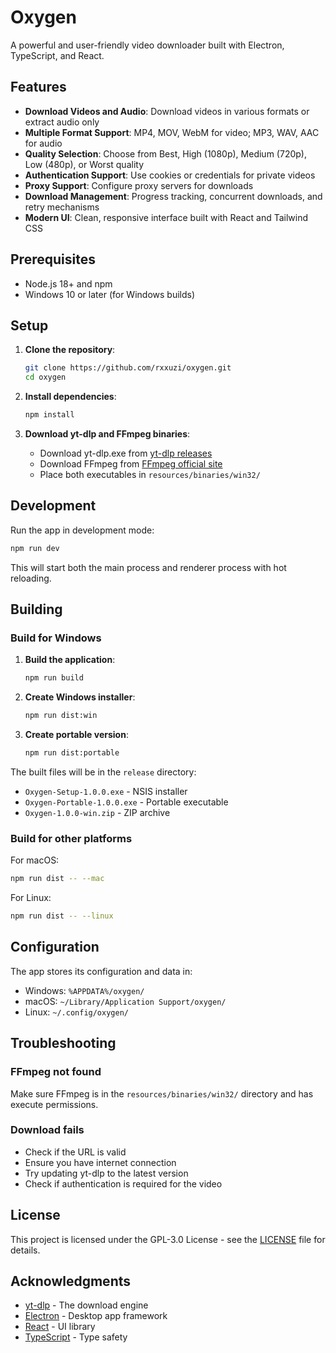 # Oxygen

A powerful and user-friendly video downloader built with Electron, TypeScript, and React.

## Features

- **Download Videos and Audio**: Download videos in various formats or extract audio only
- **Multiple Format Support**: MP4, MOV, WebM for video; MP3, WAV, AAC for audio
- **Quality Selection**: Choose from Best, High (1080p), Medium (720p), Low (480p), or Worst quality
- **Authentication Support**: Use cookies or credentials for private videos
- **Proxy Support**: Configure proxy servers for downloads
- **Download Management**: Progress tracking, concurrent downloads, and retry mechanisms
- **Modern UI**: Clean, responsive interface built with React and Tailwind CSS

## Prerequisites

- Node.js 18+ and npm
- Windows 10 or later (for Windows builds)

## Setup

1. **Clone the repository**:
   ```bash
   git clone https://github.com/rxxuzi/oxygen.git
   cd oxygen
   ```

2. **Install dependencies**:
   ```bash
   npm install
   ```

3. **Download yt-dlp and FFmpeg binaries**:
   - Download yt-dlp.exe from [yt-dlp releases](https://github.com/yt-dlp/yt-dlp/releases)
   - Download FFmpeg from [FFmpeg official site](https://ffmpeg.org/download.html)
   - Place both executables in `resources/binaries/win32/`

## Development

Run the app in development mode:

```bash
npm run dev
```

This will start both the main process and renderer process with hot reloading.

## Building

### Build for Windows

1. **Build the application**:
   ```bash
   npm run build
   ```

2. **Create Windows installer**:
   ```bash
   npm run dist:win
   ```

3. **Create portable version**:
   ```bash
   npm run dist:portable
   ```

The built files will be in the `release` directory:
- `Oxygen-Setup-1.0.0.exe` - NSIS installer
- `Oxygen-Portable-1.0.0.exe` - Portable executable
- `Oxygen-1.0.0-win.zip` - ZIP archive

### Build for other platforms

For macOS:
```bash
npm run dist -- --mac
```

For Linux:
```bash
npm run dist -- --linux
```

## Configuration

The app stores its configuration and data in:
- Windows: `%APPDATA%/oxygen/`
- macOS: `~/Library/Application Support/oxygen/`
- Linux: `~/.config/oxygen/`

## Troubleshooting

### FFmpeg not found
Make sure FFmpeg is in the `resources/binaries/win32/` directory and has execute permissions.

### Download fails
- Check if the URL is valid
- Ensure you have internet connection
- Try updating yt-dlp to the latest version
- Check if authentication is required for the video

## License

This project is licensed under the GPL-3.0 License - see the [LICENSE](LICENSE) file for details.

## Acknowledgments

- [yt-dlp](https://github.com/yt-dlp/yt-dlp) - The download engine
- [Electron](https://www.electronjs.org/) - Desktop app framework
- [React](https://reactjs.org/) - UI library
- [TypeScript](https://www.typescriptlang.org/) - Type safety